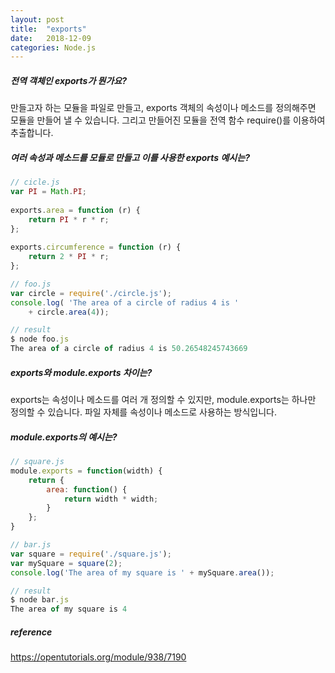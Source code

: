 ```yaml
---
layout: post
title:  "exports"
date:   2018-12-09
categories: Node.js
---
```


##### 전역 객체인 exports가 뭔가요?

만들고자 하는 모듈을 파일로 만들고, exports 객체의 속성이나 메소드를 정의해주면 모듈을 만들어 낼 수 있습니다. 그리고 만들어진 모듈을 전역 함수 require()를 이용하여 추출합니다.

##### 여러 속성과 메소드를 모듈로 만들고 이를 사용한 exports 예시는?

```javascript
// cicle.js
var PI = Math.PI;
 
exports.area = function (r) {
    return PI * r * r;
};
 
exports.circumference = function (r) {
    return 2 * PI * r;
};

// foo.js
var circle = require('./circle.js');
console.log( 'The area of a circle of radius 4 is '
    + circle.area(4));

// result
$ node foo.js
The area of a circle of radius 4 is 50.26548245743669
```

##### exports와 module.exports 차이는?

exports는 속성이나 메소드를 여러 개 정의할 수 있지만, module.exports는 하나만 정의할 수 있습니다. 파일 자체를 속성이나 메소드로 사용하는 방식입니다.

##### module.exports의 예시는?

```javascript
// square.js
module.exports = function(width) {
    return {
        area: function() {
            return width * width;
        }
    };
}

// bar.js
var square = require('./square.js');
var mySquare = square(2);
console.log('The area of my square is ' + mySquare.area());

// result
$ node bar.js
The area of my square is 4
```

##### reference

https://opentutorials.org/module/938/7190